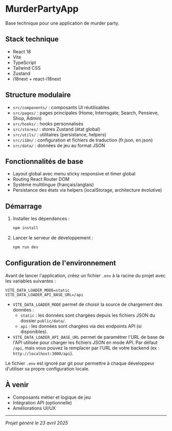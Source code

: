 # MurderPartyApp

Base technique pour une application de murder party.

## Stack technique
- React 18
- Vite
- TypeScript
- Tailwind CSS
- Zustand
- i18next + react-i18next

## Structure modulaire
- `src/components/` : composants UI réutilisables
- `src/pages/` : pages principales (Home, Interrogate, Search, Pensieve, Shop, Admin)
- `src/hooks/` : hooks personnalisés
- `src/stores/` : stores Zustand (état global)
- `src/utils/` : utilitaires (persistance, helpers)
- `src/i18n/` : configuration et fichiers de traduction (fr.json, en.json)
- `src/data/` : données de jeu au format JSON

## Fonctionnalités de base
- Layout global avec menu sticky responsive et timer global
- Routing React Router DOM
- Système multilingue (français/anglais)
- Persistance des états via helpers (localStorage, architecture évolutive)

## Démarrage
1. Installer les dépendances :
   ```sh
   npm install
   ```
2. Lancer le serveur de développement :
   ```sh
   npm run dev
   ```

## Configuration de l'environnement

Avant de lancer l'application, créez un fichier `.env` à la racine du projet avec les variables suivantes :

```
VITE_DATA_LOADER_MODE=static
VITE_DATA_LOADER_API_BASE_URL=/api
```

- `VITE_DATA_LOADER_MODE` permet de choisir la source de chargement des données :
  - `static` : les données sont chargées depuis les fichiers JSON du dossier `public/data/`.
  - `api` : les données sont chargées via des endpoints API (si disponibles).
- `VITE_DATA_LOADER_API_BASE_URL` permet de paramétrer l'URL de base de l'API utilisée pour charger les fichiers JSON en mode API. Par défaut `/api`, mais vous pouvez la remplacer par l'URL de votre backend (ex : `http://localhost:3000/api`).

Le fichier `.env` est ignoré par git pour permettre à chaque développeur d'utiliser sa propre configuration locale.

## À venir
- Composants métier et logique de jeu
- Intégration API (optionnelle)
- Améliorations UI/UX

---

*Projet généré le 23 avril 2025*
